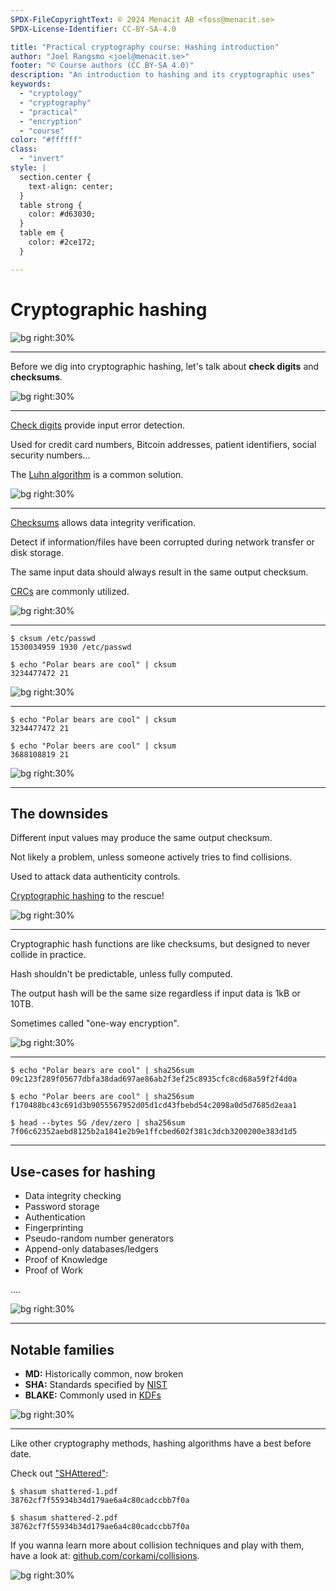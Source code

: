 ```yaml
---
SPDX-FileCopyrightText: © 2024 Menacit AB <foss@menacit.se>
SPDX-License-Identifier: CC-BY-SA-4.0

title: "Practical cryptography course: Hashing introduction"
author: "Joel Rangsmo <joel@menacit.se>"
footer: "© Course authors (CC BY-SA 4.0)"
description: "An introduction to hashing and its cryptographic uses"
keywords:
  - "cryptology"
  - "cryptography"
  - "practical"
  - "encryption"
  - "course"
color: "#ffffff"
class:
  - "invert"
style: |
  section.center {
    text-align: center;
  }
  table strong {
    color: #d63030;
  }
  table em {
    color: #2ce172;
  }

---
```

<!-- _footer: "%ATTRIBUTION_PREFIX% David Revoy (CC BY 3.0)" -->
# Cryptographic hashing

![bg right:30%](images/10-cyberpunk.jpg)

---
<!-- _footer: "%ATTRIBUTION_PREFIX% Gytis B (CC BY-SA 2.0)" -->
Before we dig into cryptographic hashing, let's talk about **check digits** and **checksums**.

![bg right:30%](images/10-vechicle_graveyard.jpg)

---
<!-- _footer: "%ATTRIBUTION_PREFIX% Gytis B (CC BY-SA 2.0)" -->
[Check digits](https://en.wikipedia.org/wiki/Check_digit) provide input error detection.  
  
Used for credit card numbers, Bitcoin addresses, patient identifiers, social security numbers...
  
The [Luhn algorithm](https://en.wikipedia.org/wiki/Luhn_algorithm) is a common solution.

![bg right:30%](images/10-vechicle_graveyard.jpg)

---
<!-- _footer: "%ATTRIBUTION_PREFIX% Gytis B (CC BY-SA 2.0)" -->
[Checksums](https://en.wikipedia.org/wiki/Checksum) allows data integrity verification.  
  
Detect if information/files have been corrupted during network transfer or disk storage.  
  
The same input data should always result in the same output checksum.
  
[CRCs](https://en.wikipedia.org/wiki/Cyclic_redundancy_check) are commonly utilized.

![bg right:30%](images/10-vechicle_graveyard.jpg)

---
<!-- _footer: "%ATTRIBUTION_PREFIX% Gytis B (CC BY-SA 2.0)" -->
```
$ cksum /etc/passwd
1530034959 1930 /etc/passwd

$ echo "Polar bears are cool" | cksum
3234477472 21
```

![bg right:30%](images/10-vechicle_graveyard.jpg)

---
<!-- _footer: "%ATTRIBUTION_PREFIX% Gytis B (CC BY-SA 2.0)" -->
```
$ echo "Polar bears are cool" | cksum
3234477472 21

$ echo "Polar beers are cool" | cksum
3688108819 21
```

![bg right:30%](images/10-vechicle_graveyard.jpg)

---
<!-- _footer: "%ATTRIBUTION_PREFIX% Dennis van Zuijlekom (CC BY-SA 2.0)" -->
## The downsides
Different input values may produce the same output checksum.  
  
Not likely a problem, unless someone actively tries to find collisions.  
  
Used to attack data authenticity controls.  
  
[Cryptographic hashing](https://en.wikipedia.org/wiki/Cryptographic_hash_function) to the rescue!

![bg right:30%](images/10-gnome.jpg)

---
<!-- _footer: "%ATTRIBUTION_PREFIX% Mauricio Snap (CC BY 2.0)" -->
Cryptographic hash functions are like checksums, but designed to never collide in practice.  
  
Hash shouldn't be predictable, unless fully computed.    

The output hash will be the same size regardless if input data is 1kB or 10TB.  
  
Sometimes called "one-way encryption".

![bg right:30%](images/10-eye.jpg)

---
```
$ echo "Polar bears are cool" | sha256sum
09c123f289f05677dbfa38dad697ae86ab2f3ef25c8935cfc8cd68a59f2f4d0a

$ echo "Polar beers are cool" | sha256sum
f170488bc43c691d3b9055567952d05d1cd43fbebd54c2098a0d5d7685d2eaa1

$ head --bytes 5G /dev/zero | sha256sum
7f06c62352aebd8125b2a1841e2b9e1ffcbed602f381c3dcb3200200e383d1d5
```

---
<!-- _footer: "%ATTRIBUTION_PREFIX% Mauricio Snap (CC BY 2.0)" -->
## Use-cases for hashing
- Data integrity checking
- Password storage
- Authentication
- Fingerprinting
- Pseudo-random number generators
- Append-only databases/ledgers
- Proof of Knowledge
- Proof of Work

....

![bg right:30%](images/10-eye.jpg)

---
<!-- _footer: "%ATTRIBUTION_PREFIX% Mauricio Snap (CC BY 2.0)" -->
## Notable families
- **MD:** Historically common, now broken
- **SHA:** Standards specified by [NIST](https://en.wikipedia.org/wiki/NIST)
- **BLAKE:** Commonly used in [KDFs](https://en.wikipedia.org/wiki/Key_derivation_function)

![bg right:30%](images/10-eye.jpg)

---
<!-- _footer: "%ATTRIBUTION_PREFIX% Mauricio Snap (CC BY 2.0)" -->
Like other cryptography methods, hashing algorithms have a best before date.  
  
Check out ["SHAttered"](https://shattered.io/):

```
$ shasum shattered-1.pdf 
38762cf7f55934b34d179ae6a4c80cadccbb7f0a

$ shasum shattered-2.pdf 
38762cf7f55934b34d179ae6a4c80cadccbb7f0a
```

If you wanna learn more about collision techniques and play with them, have a look at:
[github.com/corkami/collisions](https://github.com/corkami/collisions).

![bg right:30%](images/10-eye.jpg)
